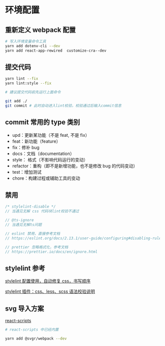 # 环境配置

## 重新定义 webpack 配置

```bash
# 写入环境变量命令工具
yarn add dotenv-cli --dev
yarn add react-app-rewired  customize-cra--dev
```

## 提交代码

```bash
yarn lint --fix
yarn lint:style --fix

# 建议提交代码前先运行上面命令

git add ./
git commit # 此时自动进入lint校验，校验通过后输入commit信息
```

## commit 常用的 type 类别

- upd：更新某功能（不是 feat, 不是 fix）
- feat：新功能（feature）
- fix：修补 bug
- docs：文档（documentation）
- style： 格式（不影响代码运行的变动）
- refactor：重构（即不是新增功能，也不是修改 bug 的代码变动）
- test：增加测试
- chore：构建过程或辅助工具的变动

## 禁用

```js
/* stylelint-disable */
// 当遇见无解 css 代码块lint校验不通过

// @ts-ignore
// 当遇见无解ts问题

// eslint 禁用，直接参考文档
// https://eslint.org/docs/2.13.1/user-guide/configuring#disabling-rules-with-inline-comments

// prettier 忽略格式化，参考文档
// https://prettier.io/docs/en/ignore.html
```

## stylelint 参考

[stylelint 配置使用，自动修复 css，书写顺序](https://juejin.cn/post/6940127032932040735#heading-6)

[stylelint 插件：css、less、scss 语法校验说明](https://ask.dcloud.net.cn/article/36067)

## svg 导入方案

[react-scripts](https://github.com/facebook/create-react-app/blob/main/packages/react-scripts/package.json)

```bash
# react-scripts 中已经内置

yarn add @svgr/webpack --dev
```
